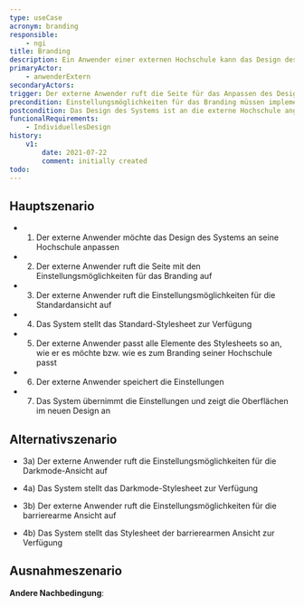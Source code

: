 ```yaml
---
type: useCase
acronym: branding
responsible: 
    - ngi
title: Branding
description: Ein Anwender einer externen Hochschule kann das Design des Systems individuell anpassen
primaryActor: 
    - anwenderExtern
secondaryActors:
trigger: Der externe Anwender ruft die Seite für das Anpassen des Designs an
precondition: Einstellungsmöglichkeiten für das Branding müssen implementiert sein und der externe Anwender muss als Verwalter im System eingeloggt sein
postcondition: Das Design des Systems ist an die externe Hochschule angepasst
funcionalRequirements: 
    - IndividuellesDesign
history:
    v1:
        date: 2021-07-22
        comment: initially created
todo: 
---
```



## Hauptszenario

* 1) Der externe Anwender möchte das Design des Systems an seine Hochschule anpassen
* 2) Der externe Anwender ruft die Seite mit den Einstellungsmöglichkeiten für das Branding auf
* 3) Der externe Anwender ruft die Einstellungsmöglichkeiten für die Standardansicht auf
* 4) Das System stellt das Standard-Stylesheet zur Verfügung
* 5) Der externe Anwender passt alle Elemente des Stylesheets so an, wie er es möchte bzw. wie es zum Branding seiner Hochschule passt
* 6) Der externe Anwender speichert die Einstellungen
* 7) Das System übernimmt die Einstellungen und zeigt die Oberflächen im neuen Design an

## Alternativszenario

* 3a) Der externe Anwender ruft die Einstellungsmöglichkeiten für die Darkmode-Ansicht auf
* 4a) Das System stellt das Darkmode-Stylesheet zur Verfügung

* 3b) Der externe Anwender ruft die Einstellungsmöglichkeiten für die barrierearme Ansicht auf
* 4b) Das System stellt das Stylesheet der barrierearmen Ansicht zur Verfügung

## Ausnahmeszenario 

**Andere Nachbedingung**: 




